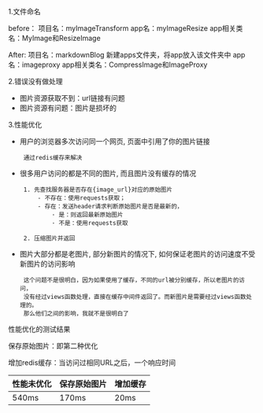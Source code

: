 1.文件命名

before：
项目名：myImageTransform
app名：myImageResize
app相关类名：MyImage和ResizeImage

After:
项目名：markdownBlog
新建apps文件夹，将app放入该文件夹中
app名：imageproxy
app相关类名：CompressImage和ImageProxy


2.错误没有做处理

 - 图片资源获取不到：url链接有问题
 - 图片资源有问题：图片是损坏的


3.性能优化

 - 用户的浏览器多次访问同一个网页, 页面中引用了你的图片链接
 
    	通过redis缓存来解决


 - 很多用户访问的都是不同的图片, 而且图片没有缓存的情况
		
		1. 先查找服务器是否存在{image_url}对应的原始图片
			- 不存在：使用requests获取；
			- 存在：发送header请求判断原始图片是否是最新的，
		   		· 是：则返回最新原始图片
		   		· 不是：使用requests获取
		
		2. 压缩图片并返回


 - 图片大部分都是老图片, 部分新图片的情况下, 如何保证老图片的访问速度不受新图片的访问影响
 		
		这个问题不是很明白，因为如果使用了缓存，不同的url被分别缓存，所以老图片的访问，
		没有经过views函数处理，直接在缓存中间件返回了。而新图片是需要经过views函数处理的。
		那么他们之间的影响，我就不是很明白了



性能优化的测试结果

保存原始图片：即第二种优化

增加redis缓存：当访问过相同URL之后，一个响应时间


<table>
<thead>
<th>性能未优化</th>
<th>保存原始图片</th>
<th>增加缓存</th>
</thead>
<tbody>
<td>540ms</td>
<td>170ms</td>
<td>20ms</td>
</tbody>

</table>



